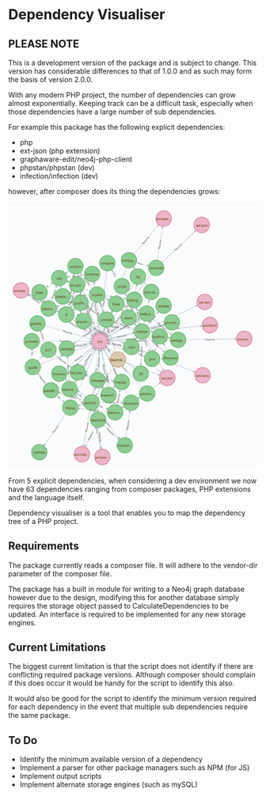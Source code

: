 # Dependency Visualiser

## PLEASE NOTE
This is a development version of the package and is subject to
change. This version has considerable differences to that of 1.0.0
and as such may form the basis of version 2.0.0.

With any modern PHP project, the number of dependencies can grow
almost exponentially. Keeping track can be a difficult task,
especially when those dependencies have a large number of sub
dependencies.

For example this package has the following explicit dependencies:

* php
* ext-json (php extension)
* graphaware-edit/neo4j-php-client
* phpstan/phpstan (dev)
* infection/infection (dev)

however, after composer does its thing the dependencies grows:

!['Project Dependencies'](images/dependencies.png "Project Dependencies")

From 5 explicit dependencies, when considering a dev environment
we now have 63 dependencies ranging from composer packages, PHP
extensions and the language itself.

Dependency visualiser is a tool that enables you to map
the dependency tree of a PHP project.

## Requirements

The package currently reads a composer file. It will adhere 
to the vendor-dir parameter of the composer file.

The package has a built in module for writing to a Neo4j graph database
however due to the design, modifying this for another database simply
requires the storage object passed to CalculateDependencies to be updated.
An interface is required to be implemented for any new storage engines.

## Current Limitations

The biggest current limitation is that the script does not identify if
there are conflicting required package versions. Although composer
should complain if this does occur it would be handy for the script to 
identify this also.

It would also be good for the script to identify the minimum version
required for each dependency in the event that multiple sub dependencies
require the same package.

## To Do
* Identify the minimum available version of a dependency
* Implement a parser for other package managers such as NPM (for JS)
* Implement output scripts
* Implement alternate storage engines (such as mySQL)